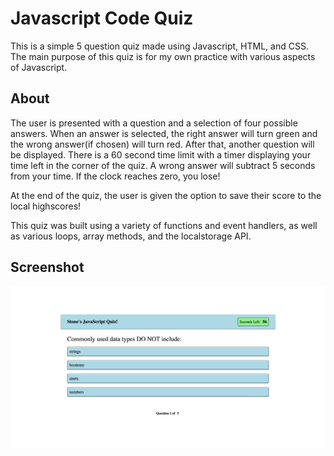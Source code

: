 # Javascript Code Quiz

This is a simple 5 question quiz made using Javascript, HTML, and CSS. The main purpose of this quiz is for my own practice with various aspects of Javascript.

## About
The user is presented with a question and a selection of four possible answers. When an answer is selected, the right answer will turn green and the wrong answer(if chosen) will turn red. After that, another question will be displayed. There is a 60 second time limit with a timer displaying your time left in the corner of the quiz. A wrong answer will subtract 5 seconds from your time. If the clock reaches zero, you lose! 

At the end of the quiz, the user is given the option to save their score to the local highscores!

This quiz was built using a variety of functions and event handlers, as well as various loops, array methods, and the localstorage API.

## Screenshot

![Screenshot of App](images/ss.png)